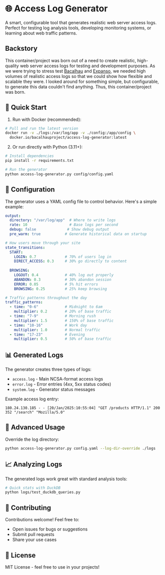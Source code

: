 # 🌐 Access Log Generator

A smart, configurable tool that generates realistic web server access logs. Perfect for testing log analysis tools, developing monitoring systems, or learning about web traffic patterns.

## Backstory
This container/project was born out of a need to create realistic, high-quality web server access logs for testing and development purposes. As we were trying to stress test [Bacalhau](https://bacalhau.org) and [Expanso](https://expanso.io), we needed high volumes of realistic access logs so that we could show how flexible and scalable they were. I looked around for something simple, but configurable, to generate this data couldn't find anything.  Thus, this container/project was born.

## 🚀 Quick Start

1. Run with Docker (recommended):
```bash
# Pull and run the latest version
docker run -v ./logs:/var/log/app -v ./config:/app/config \
  docker.io/bacalhauproject/access-log-generator:latest
```

2. Or run directly with Python (3.11+):
```bash
# Install dependencies
pip install -r requirements.txt

# Run the generator
python access-log-generator.py config/config.yaml
```

## 📝 Configuration

The generator uses a YAML config file to control behavior. Here's a simple example:

```yaml
output:
  directory: "/var/log/app"  # Where to write logs
  rate: 10                   # Base logs per second
  debug: false              # Show debug output
  pre_warm: true           # Generate historical data on startup

# How users move through your site
state_transitions:
  START:
    LOGIN: 0.7             # 70% of users log in
    DIRECT_ACCESS: 0.3     # 30% go directly to content
  
  BROWSING:
    LOGOUT: 0.4            # 40% log out properly
    ABANDON: 0.3           # 30% abandon session
    ERROR: 0.05            # 5% hit errors
    BROWSING: 0.25         # 25% keep browsing

# Traffic patterns throughout the day
traffic_patterns:
  - time: "0-6"            # Midnight to 6am
    multiplier: 0.2        # 20% of base traffic
  - time: "7-9"            # Morning rush
    multiplier: 1.5        # 150% of base traffic
  - time: "10-16"          # Work day
    multiplier: 1.0        # Normal traffic
  - time: "17-23"          # Evening
    multiplier: 0.5        # 50% of base traffic
```

## 📊 Generated Logs

The generator creates three types of logs:
- `access.log` - Main NCSA-format access logs
- `error.log` - Error entries (4xx, 5xx status codes)
- `system.log` - Generator status messages

Example access log entry:
```
180.24.130.185 - - [20/Jan/2025:10:55:04] "GET /products HTTP/1.1" 200 352 "/search" "Mozilla/5.0"
```

## 🔧 Advanced Usage

Override the log directory:
```bash
python access-log-generator.py config.yaml --log-dir-override ./logs
```

## 📈 Analyzing Logs

The generated logs work great with standard analysis tools:

```bash
# Quick stats with DuckDB
python logs/test_duckdb_queries.py
```

## 🤝 Contributing

Contributions welcome! Feel free to:
- Open issues for bugs or suggestions
- Submit pull requests
- Share your use cases

## 📜 License

MIT License - feel free to use in your projects! 
